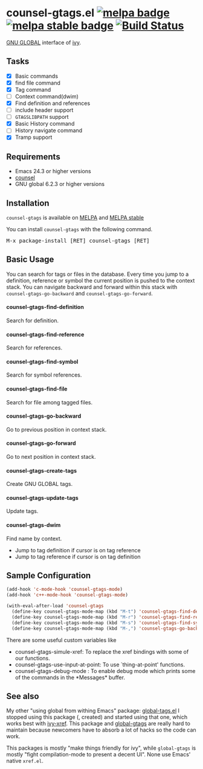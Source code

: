 # counsel-gtags.el [![melpa badge][melpa-badge]][melpa-link] [![melpa stable badge][melpa-stable-badge]][melpa-stable-link] [![Build Status](https://travis-ci.org/FelipeLema/emacs-counsel-gtags.svg?branch=master)](https://travis-ci.org/FelipeLema/emacs-counsel-gtags)

[GNU GLOBAL](https://www.gnu.org/software/global/) interface of [ivy](https://github.com/abo-abo/swiper).

## Tasks

- [X] Basic commands
- [X] find file command
- [X] Tag command
- [ ] Context command(dwim)
 - [X] Find definition and references
 - [ ] include header support
- [ ] `GTAGSLIBPATH` support
- [X] Basic History command
- [ ] History navigate command
- [x] Tramp support

## Requirements

- Emacs 24.3 or higher versions
- [counsel](https://github.com/abo-abo/swiper)
- GNU global 6.2.3 or higher versions

## Installation

`counsel-gtags` is available on [MELPA](https://melpa.org/) and [MELPA stable](https://stable.melpa.org/)

You can install `counsel-gtags` with the following command.

<kbd>M-x package-install [RET] counsel-gtags [RET]</kbd>

## Basic Usage

You can search for tags or files in the database. Every time you jump to a
definition, reference or symbol the current position is pushed to the context
stack. You can navigate backward and forward within this stack with
`counsel-gtags-go-backward` and `counsel-gtags-go-forward`.

#### counsel-gtags-find-definition

Search for definition.

#### counsel-gtags-find-reference

Search for references.

#### counsel-gtags-find-symbol

Search for symbol references.

#### counsel-gtags-find-file

Search for file among tagged files.

#### counsel-gtags-go-backward

Go to previous position in context stack.

#### counsel-gtags-go-forward

Go to next position in context stack.

#### counsel-gtags-create-tags

Create GNU GLOBAL tags.

#### counsel-gtags-update-tags

Update tags.

#### counsel-gtags-dwim

Find name by context.

- Jump to tag definition if cursor is on tag reference
- Jump to tag reference if cursor is on tag definition

## Sample Configuration

```lisp
(add-hook 'c-mode-hook 'counsel-gtags-mode)
(add-hook 'c++-mode-hook 'counsel-gtags-mode)

(with-eval-after-load 'counsel-gtags
  (define-key counsel-gtags-mode-map (kbd "M-t") 'counsel-gtags-find-definition)
  (define-key counsel-gtags-mode-map (kbd "M-r") 'counsel-gtags-find-reference)
  (define-key counsel-gtags-mode-map (kbd "M-s") 'counsel-gtags-find-symbol)
  (define-key counsel-gtags-mode-map (kbd "M-,") 'counsel-gtags-go-backward))
```

There are some useful custom variables like

- counsel-gtags-simule-xref: To replace the xref bindings with some of our functions.
- counsel-gtags-use-input-at-point: To use `thing-at-point' functions.
- counsel-gtags-debug-mode : To enable debug mode which prints some of
  the commands in the \*Messages\* buffer.

## See also

My other "using global from withing Emacs" package: [global-tags.el](https://launchpad.net/global-tags.el)
I stopped using this package (, created) and started using that one, which works best with [ivy-xref](https://github.com/alexmurray/ivy-xref). This package and [global-gtags](https://github.com/leoliu/ggtags) are really hard to maintain because newcomers have to absorb a lot of hacks so the code can work.

This packages is mostly "make things friendly for ivy", while `global-gtags` is mostly "fight compilation-mode to present a decent UI". None use Emacs' native `xref.el`.

[melpa-link]: https://melpa.org/#/counsel-gtags
[melpa-stable-link]: https://stable.melpa.org/#/counsel-gtags
[melpa-badge]: https://melpa.org/packages/counsel-gtags-badge.svg
[melpa-stable-badge]: https://stable.melpa.org/packages/counsel-gtags-badge.svg
